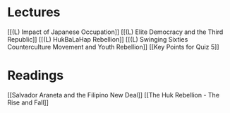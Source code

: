 # Lectures
[[(L) Impact of Japanese Occupation]]
[[(L) Elite Democracy and the Third Republic]]
[[(L) HukBaLaHap Rebellion]]
[[(L) Swinging Sixties Counterculture Movement and Youth Rebellion]]
[[Key Points for Quiz 5]]

# Readings
[[Salvador  Araneta and the Filipino New Deal]]
[[The Huk Rebellion - The Rise and Fall]]